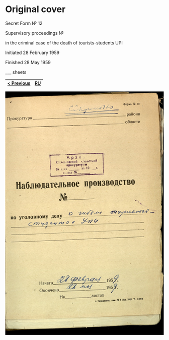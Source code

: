 # Original cover

Secret Form № 12

Supervisory proceedings №

in the criminal case of the death of tourists-students UPI

Initiated 28 February 1959

Finished 28 May 1959

___ sheets

[< Previous](../vol_1/cover-original.md) | [RU](/text/ru/vol_2/cover-original.md)
-----------------------------------------|---------------------------------------

![original cover](/scan/vol_2/cover-01.jpg)
